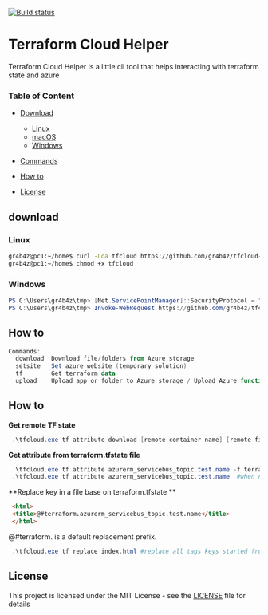[![Build status](https://ci.appveyor.com/api/projects/status/e1ia1r0arwcdl8wb?svg=true)](https://ci.appveyor.com/project/gr4b4z/azure-helper-q2waa)



# Terraform Cloud Helper
Terraform Cloud Helper is a little cli tool that helps interacting with terraform state and azure

### Table of Content
  * [Download](#download)
    + [Linux](#linux)
    + [macOS](#macos)
    + [Windows](#windows)
  * [Commands](#commands)
  * [How to](#how-to)

 
  * [License](#license)


## download
### Linux
```sh
gr4b4z@pc1:~/home$ curl -Loa tfcloud https://github.com/gr4b4z/tfcloud-helper/releases/download/1.0.3/linux-x64.tfcloud
gr4b4z@pc1:~/home$ chmod +x tfcloud
```
### Windows
```powershell
PS C:\Users\gr4b4z\tmp> [Net.ServicePointManager]::SecurityProtocol = "tls12, tls11, tls"
PS C:\Users\gr4b4z\tmp> Invoke-WebRequest https://github.com/gr4b4z/tfcloud-helper/releases/download/1.0.3/win-x64.tfcloud.exe -OutFile tfcloud.exe
```
## How to
```powershell
Commands:
  download  Download file/folders from Azure storage
  setsite   Set azure website (temporary solution)
  tf        Get terraform data
  upload    Upload app or folder to Azure storage / Upload Azure function 
```

## How to

**Get remote TF state**
```powershell
 .\tfcloud.exe tf attribute download [remote-container-name] [remote-file-name] terraform.tfstate --c [Azure blob storage connection string]
```

**Get attribute from terraform.tfstate file**
```powershell
 .\tfcloud.exe tf attribute azurerm_servicebus_topic.test.name -f terraform.tfstate #looking for attribute name from the azurerm_servicebus_topic rersource
 .\tfcloud.exe tf attribute azurerm_servicebus_topic.test.name  #when no tfstate file, it search throught all *.tfstate files in the current directory
```

**Replace key in a file base on terraform.tfstate **
```html
 <html>
 <title>@#terraform.azurerm_servicebus_topic.test.name</title>
 </html>
```
@#terraform. is a default replacement prefix. 

```powershell
 .\tfcloud.exe tf replace index.html #replace all tags keys started from @#terraform. to the values from terraform.tfstate
```





## License
This project is licensed under the MIT License - see the [LICENSE](LICENSE) file for details
